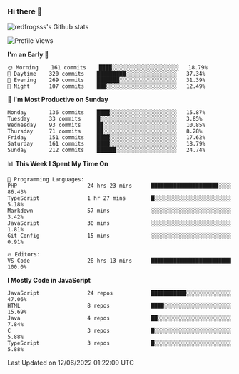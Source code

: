 ### Hi there 👋

<img src="https://github-readme-stats.vercel.app/api?username=redfrogsss&show_icons=true" alt="redfrogsss's Github stats"></img>

<!--START_SECTION:waka-->
![Profile Views](http://img.shields.io/badge/Profile%20Views-53-blue)

**I'm an Early 🐤** 

```text
🌞 Morning    161 commits    ████░░░░░░░░░░░░░░░░░░░░░   18.79% 
🌆 Daytime    320 commits    █████████░░░░░░░░░░░░░░░░   37.34% 
🌃 Evening    269 commits    ███████░░░░░░░░░░░░░░░░░░   31.39% 
🌙 Night      107 commits    ███░░░░░░░░░░░░░░░░░░░░░░   12.49%

```
📅 **I'm Most Productive on Sunday** 

```text
Monday       136 commits    ████░░░░░░░░░░░░░░░░░░░░░   15.87% 
Tuesday      33 commits     █░░░░░░░░░░░░░░░░░░░░░░░░   3.85% 
Wednesday    93 commits     ██░░░░░░░░░░░░░░░░░░░░░░░   10.85% 
Thursday     71 commits     ██░░░░░░░░░░░░░░░░░░░░░░░   8.28% 
Friday       151 commits    ████░░░░░░░░░░░░░░░░░░░░░   17.62% 
Saturday     161 commits    ████░░░░░░░░░░░░░░░░░░░░░   18.79% 
Sunday       212 commits    ██████░░░░░░░░░░░░░░░░░░░   24.74%

```


📊 **This Week I Spent My Time On** 

```text
💬 Programming Languages: 
PHP                      24 hrs 23 mins      █████████████████████░░░░   86.43% 
TypeScript               1 hr 27 mins        █░░░░░░░░░░░░░░░░░░░░░░░░   5.18% 
Markdown                 57 mins             ░░░░░░░░░░░░░░░░░░░░░░░░░   3.42% 
JavaScript               30 mins             ░░░░░░░░░░░░░░░░░░░░░░░░░   1.81% 
Git Config               15 mins             ░░░░░░░░░░░░░░░░░░░░░░░░░   0.91%

🔥 Editors: 
VS Code                  28 hrs 13 mins      █████████████████████████   100.0%

```

**I Mostly Code in JavaScript** 

```text
JavaScript               24 repos            ███████████░░░░░░░░░░░░░░   47.06% 
HTML                     8 repos             ████░░░░░░░░░░░░░░░░░░░░░   15.69% 
Java                     4 repos             ██░░░░░░░░░░░░░░░░░░░░░░░   7.84% 
C                        3 repos             █░░░░░░░░░░░░░░░░░░░░░░░░   5.88% 
TypeScript               3 repos             █░░░░░░░░░░░░░░░░░░░░░░░░   5.88%

```



 Last Updated on 12/06/2022 01:22:09 UTC
<!--END_SECTION:waka-->